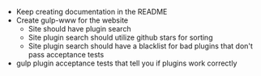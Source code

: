 - Keep creating documentation in the README
- Create gulp-www for the website
  - Site should have plugin search
  - Site plugin search should utilize github stars for sorting
  - Site plugin search should have a blacklist for bad plugins that don't pass acceptance tests
- gulp plugin acceptance tests that tell you if plugins work correctly